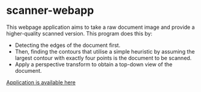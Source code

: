 # scanner-webapp


This webpage application aims to take a raw document image and provide a higher-quality scanned version.
This program does this by:
            
  - Detecting the edges of the document first.
  - Then, finding the contours that utilise a simple heuristic by assuming the largest contour with exactly four points is the document to be scanned.
  - Apply a perspective transform to obtain a top-down view of the document.

[Application is available here](https://scanner-webapp.streamlit.app/)
